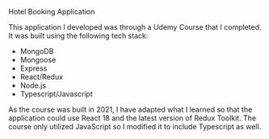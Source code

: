 Hotel Booking Application

This application I developed was through a Udemy Course that I completed. 
It was built using the following tech stack:

- MongoDB
- Mongoose
- Express
- React/Redux
- Node.js
- Typescript/Javascript

As the course was built in 2021, I have adapted what I learned so that the application could use React 18 and the latest version of Redux Toolkit. 
The course only utilized JavaScript so I modified it to include Typescript as well. 
